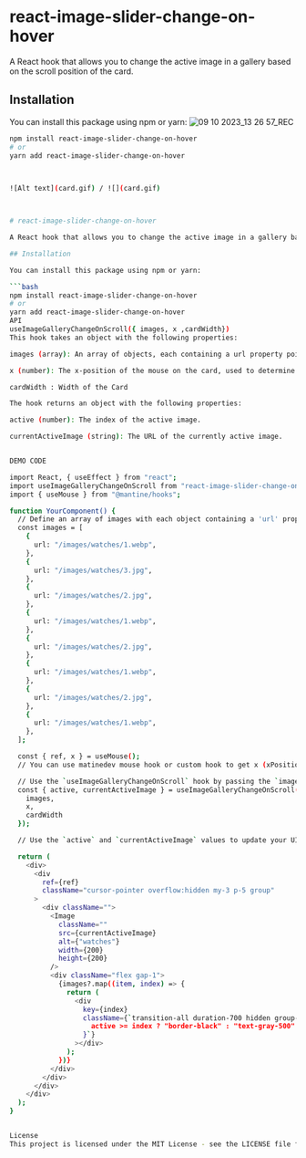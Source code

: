 # react-image-slider-change-on-hover

A React hook that allows you to change the active image in a gallery based on the scroll position of the card.

## Installation

You can install this package using npm or yarn:
![09 10 2023_13 26 57_REC](https://github.com/reactDev777/react-image-slider-change-on-hover/assets/91951862/e4906333-12cd-41fa-ba47-4152be759306)

````bash
npm install react-image-slider-change-on-hover
# or
yarn add react-image-slider-change-on-hover


 
![Alt text](card.gif) / ![](card.gif)



# react-image-slider-change-on-hover

A React hook that allows you to change the active image in a gallery based on the scroll position of the card.

## Installation

You can install this package using npm or yarn:

```bash
npm install react-image-slider-change-on-hover
# or
yarn add react-image-slider-change-on-hover
API
useImageGalleryChangeOnScroll({ images, x ,cardWidth})
This hook takes an object with the following properties:

images (array): An array of objects, each containing a url property pointing to the image URL.

x (number): The x-position of the mouse on the card, used to determine the active image.

cardWidth : Width of the Card 

The hook returns an object with the following properties:

active (number): The index of the active image.

currentActiveImage (string): The URL of the currently active image.


DEMO CODE

import React, { useEffect } from "react";
import useImageGalleryChangeOnScroll from "react-image-slider-change-on-hover";
import { useMouse } from "@mantine/hooks";

function YourComponent() {
  // Define an array of images with each object containing a 'url' property.
  const images = [
    {
      url: "/images/watches/1.webp",
    },
    {
      url: "/images/watches/3.jpg",
    },
    {
      url: "/images/watches/2.jpg",
    },
    {
      url: "/images/watches/1.webp",
    },
    {
      url: "/images/watches/2.jpg",
    },
    {
      url: "/images/watches/1.webp",
    },
    {
      url: "/images/watches/2.jpg",
    },
    {
      url: "/images/watches/1.webp",
    },
  ];

  const { ref, x } = useMouse();
  // You can use matinedev mouse hook or custom hook to get x (xPositionOfMouse) value of your card

  // Use the `useImageGalleryChangeOnScroll` hook by passing the `images` array and `x` position of the mouse on the card.
  const { active, currentActiveImage } = useImageGalleryChangeOnScroll({
    images,
    x,
    cardWidth
  });

  // Use the `active` and `currentActiveImage` values to update your UI.

  return (
    <div>
      <div
        ref={ref}
        className="cursor-pointer overflow:hidden my-3 p-5 group"
      >
        <div className="">
          <Image
            className=""
            src={currentActiveImage}
            alt={"watches"}
            width={200}
            height={200}
          />
          <div className="flex gap-1">
            {images?.map((item, index) => {
              return (
                <div
                  key={index}
                  className={`transition-all duration-700 hidden group-hover:block border-b-2 w-[100%] ${
                    active >= index ? "border-black" : "text-gray-500"
                  }`}
                ></div>
              );
            })}
          </div>
        </div>
      </div>
    </div>
  );
}


License
This project is licensed under the MIT License - see the LICENSE file for details.
````
